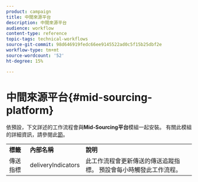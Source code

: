 ```yaml
---
product: campaign
title: 中間來源平台
description: 中間來源平台
audience: workflow
content-type: reference
topic-tags: technical-workflows
source-git-commit: 98d646919fedc66ee9145522ad0c5f15b25dbf2e
workflow-type: tm+mt
source-wordcount: '52'
ht-degree: 15%

---
```



# 中間來源平台{#mid-sourcing-platform}

依預設，下文詳述的工作流程會與&#x200B;**Mid-Sourcing平台**&#x200B;模組一起安裝。 有關此模組的詳細資訊，請參閱此[節](../../installation/using/mid-sourcing-deployment.md)。

<table> 
 <tbody> 
  <tr> 
   <td> <strong>標籤</strong><br /> </td> 
   <td> <strong>內部名稱</strong><br /> </td> 
   <td> <strong>說明</strong><br /> </td> 
  </tr> 
  <tr> 
   <td> <span class="uicontrol">傳送指標</span> <br /> </td> 
   <td> <span class="uicontrol">deliveryIndicators</span> <br /> </td> 
   <td> 此工作流程會更新傳送的傳送追蹤指標。 預設會每小時觸發此工作流程。<br /> </td> 
  </tr> 
 </tbody> 
</table>

